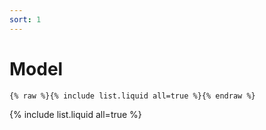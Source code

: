 ```yaml
---
sort: 1
---
```


# Model

```
{% raw %}{% include list.liquid all=true %}{% endraw %}
```

{% include list.liquid all=true %}
